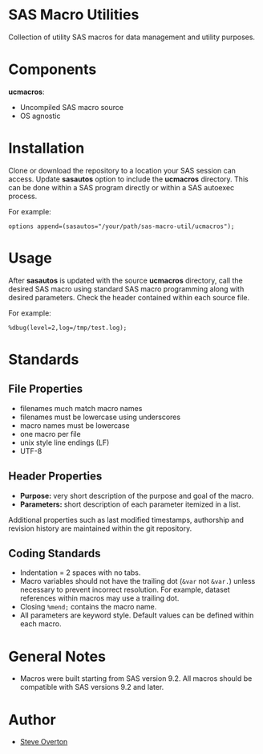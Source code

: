 # SAS Macro Utilities

Collection of utility SAS macros for data management and utility purposes.

# Components

**ucmacros**:
 * Uncompiled SAS macro source
 * OS agnostic

# Installation

Clone or download the repository to a location your SAS session can access. Update **sasautos** option to include the **ucmacros** directory.  This can be done within a SAS program directly or within a SAS autoexec process.

For example:
```sas
options append=(sasautos="/your/path/sas-macro-util/ucmacros");
```

# Usage

After **sasautos** is updated with the source **ucmacros** directory, call the desired SAS macro using standard SAS macro programming along with desired parameters.  Check the header contained within each source file.

For example:
```sas
%dbug(level=2,log=/tmp/test.log);
```

# Standards

## File Properties

 - filenames much match macro names
 - filenames must be lowercase using underscores
 - macro names must be lowercase
 - one macro per file
 - unix style line endings (LF)
 - UTF-8

## Header Properties

 - **Purpose:** very short description of the purpose and goal of the macro.
 - **Parameters:** short description of each parameter itemized in a list.

Additional properties such as last modified timestamps, authorship and revision history are maintained within the git repository.

## Coding Standards

*  Indentation = 2 spaces with no tabs.
*  Macro variables should not have the trailing dot (`&var` not `&var.`) unless necessary to prevent incorrect resolution. For example, dataset references within macros may use a trailing dot.
*  Closing `%mend;` contains the macro name.
*  All parameters are keyword style. Default values can be defined within each macro.

# General Notes

* Macros were built starting from SAS version 9.2.  All macros should be compatible with SAS versions 9.2 and later.

# Author

 - [Steve Overton](https://www.linkedin.com/in/overton/)
